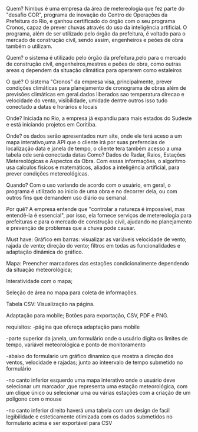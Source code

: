 Quem?
Nimbus é uma empresa da área de metereologia que fez parte do "desafio COR", programa de inovação do Centro de Operações da Prefeitura do Rio, e ganhou certificado do órgão com o seu programa Cronos, capaz de prever chuvas através do uso da inteligência artificial.
O programa, além de ser utilizado pelo órgão da prefeitura, é voltado para o mercado de construção civil, sendo assim, engenheiros e peões de obra também o utilizam.

Quem?
o sistema é utilizado pelo órgão da prefeitura,pelo para o mercado de construção civil, engenheiros,mestres e peões de obra, como outras areas q dependem da situação climática para operarem como estaleiros 


O quê?
O sistema "Cronos" da empresa visa, principalmente, prever condições climáticas para planejamento de cronograma de obras além de previsões climáticas em geral.dados liberados sao temperatura direcao e velocidade do vento, visibilidade, umidade dentre outros isso tudo conectado a datas e horários e locais

Onde?
Iniciada no Rio, a empresa já expandiu para mais estados do Sudeste e está iniciando projetos em Coritiba.

Onde?
os dados serão apresentados num site, onde ele terá aceso a um mapa interativo,uma API que o cliente irá por suas preferncias de localização data e janela de tempo, o cliente tera também acesso a uma tabela ode será conectada datas 
Como?
Dados de Radar, Raios, Estações Metereológicas e Aspectos da Obra. Com essas informações, o algoritmo usa calculos fisicos e matemáticos, aliados a inteligência artificial, para prever condições metereológicas.

Quando?
Com o uso variando de acordo com o usuário, em geral, o programa é utilizado ao inicio de uma obra e no decorrer dela, ou com outros fins que demandem uso diário ou semanal.

Por quê?
A empresa entende que "controlar a natureza é impossível, mas entendê-la é essencial", por isso, ela fornece serviços de metereologia para prefeituras e para o mercado de construção civil, ajudando no planejamento e prevenção de problemas que a chuva pode causar.

Must have:
Gráfico em barras:
visualizar as variáveis velocidade de vento; rajada de vento; direção do vento; filtros em todas as funcionalidades e adaptação dinâmica do gráfico.

Mapa:
Preencher marcadores das estações condicionalmente dependendo da situação meteorológica;

Interatividade com o mapa;

Seleção de área no mapa para coleta de informações.

Tabela CSV:
Visualização na página.

Adaptação para mobile;
Botões para exportação, CSV, PDF e PNG.

requisitos:
-página que ofereça adaptação para mobile

-parte superior da janela, um formulário onde o usuário digita os limites de tempo, variável meteorológica e ponto de monitoramento

-abaixo do formulario um gráfico dinamico que mostra a direção dos ventos, velocidade e rajadas; junto ao inteervalo de tempo submetido no formulário

-no canto inferior esquerdo uma mapa interativo onde o usuário deve selecionar um marcador ,que representa uma estação meteorológica, com um clique único ou selecionar uma ou várias estações com a criação de um polígono com o mouse

-no canto inferior direito haverá uma tabela com um design de facil legibilidade e esteticamente otimizada com os dados submetidos no formulario acima e ser exportável para CSV 
